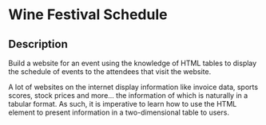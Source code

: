 # Wine Festival Schedule

## Description

Build a website for an event using the knowledge of HTML tables to display
the schedule of events to the attendees that visit the website.

A lot of websites on the internet display information like invoice data, sports scores, stock prices and more... the information of which is naturally in a tabular format. As such, it is imperative to learn how to use the HTML <table> element to present information in a two-dimensional table to users.